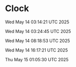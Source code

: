 # Clock

Wed May 14 03:14:21 UTC 2025

Wed May 14 03:24:45 UTC 2025

Wed May 14 08:18:53 UTC 2025

Wed May 14 16:17:21 UTC 2025

Thu May 15 01:05:30 UTC 2025

